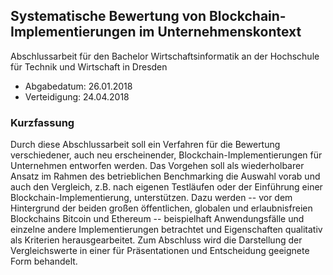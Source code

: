 ## Systematische Bewertung von Blockchain-Implementierungen im Unternehmenskontext

Abschlussarbeit für den Bachelor Wirtschaftsinformatik an der Hochschule für Technik und Wirtschaft in Dresden

* Abgabedatum: 26.01.2018
* Verteidigung: 24.04.2018


### Kurzfassung

Durch diese Abschlussarbeit soll ein Verfahren für die Bewertung verschiedener, auch neu erscheinender, Blockchain-Implementierungen für Unternehmen entworfen werden.
Das Vorgehen soll als wiederholbarer Ansatz im Rahmen des betrieblichen Benchmarking die Auswahl vorab und auch den Vergleich, z.B. nach eigenen Testläufen oder der Einführung einer Blockchain-Implementierung, unterstützen.
Dazu werden -- vor dem Hintergrund der beiden großen öffentlichen, globalen und erlaubnisfreien Blockchains Bitcoin und Ethereum -- beispielhaft Anwendungsfälle und einzelne andere Implementierungen betrachtet und Eigenschaften qualitativ als Kriterien herausgearbeitet. Zum Abschluss wird die Darstellung der Vergleichswerte in einer für Präsentationen und Entscheidung geeignete Form behandelt. 
